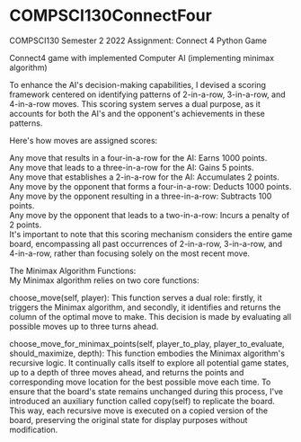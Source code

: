 # COMPSCI130ConnectFour
COMPSCI130 Semester 2 2022 Assignment: Connect 4 Python Game

Connect4 game with implemented Computer AI (implementing minimax algorithm)

To enhance the AI's decision-making capabilities, I devised a scoring framework centered on identifying patterns of 2-in-a-row, 3-in-a-row, and 4-in-a-row moves. This scoring system serves a dual purpose, as it accounts for both the AI's and the opponent's achievements in these patterns.

Here's how moves are assigned scores:

Any move that results in a four-in-a-row for the AI: Earns 1000 points.  
Any move that leads to a three-in-a-row for the AI: Gains 5 points.  
Any move that establishes a 2-in-a-row for the AI: Accumulates 2 points.  
Any move by the opponent that forms a four-in-a-row: Deducts 1000 points.  
Any move by the opponent resulting in a three-in-a-row: Subtracts 100 points.  
Any move by the opponent that leads to a two-in-a-row: Incurs a penalty of 2 points.  
It's important to note that this scoring mechanism considers the entire game board, encompassing all past occurrences of 2-in-a-row, 3-in-a-row, and 4-in-a-row, rather than focusing solely on the most recent move.  

The Minimax Algorithm Functions:  
My Minimax algorithm relies on two core functions:

choose_move(self, player): This function serves a dual role: firstly, it triggers the Minimax algorithm, and secondly, it identifies and returns the column of the optimal move to make. This decision is made by evaluating all possible moves up to three turns ahead.

choose_move_for_minimax_points(self, player_to_play, player_to_evaluate, should_maximize, depth): This function embodies the Minimax algorithm's recursive logic. It continually calls itself to explore all potential game states, up to a depth of three moves ahead, and returns the points and corresponding move location for the best possible move each time. To ensure that the board's state remains unchanged during this process, I've introduced an auxiliary function called copy(self) to replicate the board. This way, each recursive move is executed on a copied version of the board, preserving the original state for display purposes without modification.
